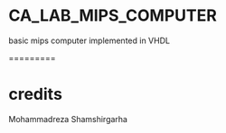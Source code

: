 # CA_LAB_MIPS_COMPUTER
basic mips computer implemented in VHDL

=========
# credits

Mohammadreza Shamshirgarha
